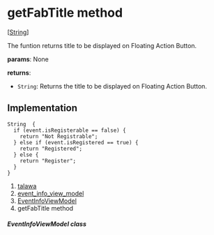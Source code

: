 
<div>

# getFabTitle method

</div>


[[String](https://api.flutter.dev/flutter/dart-core/String-class.html)]




The funtion returns title to be displayed on Floating Action Button.

**params**: None

**returns**:

-   `String`: Returns the title to be displayed on Floating Action
    Button.



## Implementation

``` language-dart
String  {
  if (event.isRegisterable == false) {
    return "Not Registrable";
  } else if (event.isRegistered == true) {
    return "Registered";
  } else {
    return "Register";
  }
}
```







1.  [talawa](../../index.md)
2.  [event_info_view_model](../../view_model_after_auth_view_models_event_view_models_event_info_view_model/)
3.  [EventInfoViewModel](../../view_model_after_auth_view_models_event_view_models_event_info_view_model/EventInfoViewModel-class.md)
4.  getFabTitle method

##### EventInfoViewModel class







